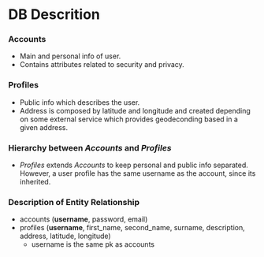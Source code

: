 # DB Descrition

### Accounts

- Main and personal info of user.
- Contains attributes related to security and privacy.

### Profiles

- Public info which describes the user.
- Address is composed by latitude and longitude and created depending on some external service which provides geodeconding based in a given address.

### Hierarchy between *Accounts* and *Profiles*

- *Profiles* extends *Accounts* to keep personal and public info separated. However, a user profile has the same username as the account, since its inherited.

### Description of Entity Relationship 

- accounts (**username**, password, email)
- profiles (**username**, first_name, second_name, surname, description, address, latitude, longitude)
    - username is the same pk as accounts
